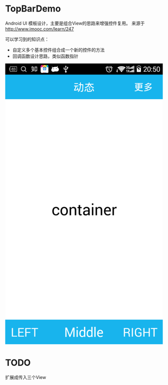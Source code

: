 # TopBarDemo
Android UI 模板设计，主要是组合View的思路来增强控件复用。
来源于 http://www.imooc.com/learn/247  

可以学习到的知识点：
- 自定义多个基本控件组合成一个新的控件的方法
- 回调函数设计思路，类似函数指针

![](https://github.com/passionli/TopBarDemo/blob/master/device-2015-03-25-205018.png)

# TODO 
扩展成传入三个View

